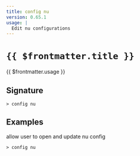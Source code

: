 ```yaml
---
title: config nu
version: 0.65.1
usage: |
  Edit nu configurations
---
```


# <code>{{ $frontmatter.title }}</code>

<div style='white-space: pre-wrap;'>{{ $frontmatter.usage }}</div>

## Signature

```> config nu ```

## Examples

allow user to open and update nu config
```shell
> config nu
```
